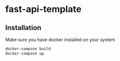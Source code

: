 # fast-api-template

## Installation
Make sure you have docker installed on your system
```bash
docker-compose build
docker-compose up
```

